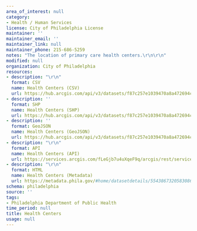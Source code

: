 ```yaml
---
area_of_interest: null
category:
- Health / Human Services
license: City of Philadelphia License
maintainer: ''
maintainer_email: ''
maintainer_link: null
maintainer_phone: 215-686-5259
notes: "The location of primary care health centers.\r\n\r\n"
modified: null
organization: City of Philadelphia
resources:
- description: "\r\n"
  format: CSV
  name: Health Centers (CSV)
  url: https://hub.arcgis.com/api/v3/datasets/f87c257e1039470a8a472694c2cd2e4f_0/downloads/data?format=csv&spatialRefId=2272&where=1%3D1
- description: ''
  format: SHP
  name: Health Centers (SHP)
  url: https://hub.arcgis.com/api/v3/datasets/f87c257e1039470a8a472694c2cd2e4f_0/downloads/data?format=shp&spatialRefId=2272&where=1%3D1
- description: ''
  format: GeoJSON
  name: Health Centers (GeoJSON)
  url: https://hub.arcgis.com/api/v3/datasets/f87c257e1039470a8a472694c2cd2e4f_0/downloads/data?format=geojson&spatialRefId=4326&where=1%3D1
- description: "\r\n"
  format: API
  name: Health Centers (API)
  url: https://services.arcgis.com/fLeGjb7u4uXqeF9q/arcgis/rest/services/Health_Centers/FeatureServer/0/query?outFields=*&where=1%3D1
- description: "\r\n"
  format: HTML
  name: Health Centers (Metadata)
  url: https://metadata.phila.gov/#home/datasetdetails/5543867320583086178c4f36/representationdetails/55438ac19b989a05172d0d6c/
schema: philadelphia
source: ''
tags:
- Philadelphia Department of Public Health
time_period: null
title: Health Centers
usage: null
---
```

